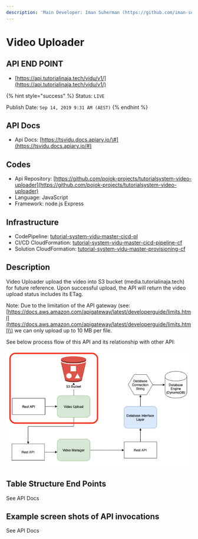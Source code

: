 ```yaml
---
description: 'Main Developer: Iman Suherman (https://github.com/iman-suherman)'
---
```


# Video Uploader

## API END POINT

* [https://api.tutorialinaja.tech/vidu/v1/](https://api.tutorialinaja.tech/vidu/v1/)

{% hint style="success" %}
Status: `LIVE`

Publish Date: `Sep 14, 2019 9:31 AM (AEST)`
{% endhint %}

## API Docs

* Api Docs: [https://tsvidu.docs.apiary.io/\#](https://tsvidu.docs.apiary.io/#)

## Codes

* Api Repository: [https://github.com/pojok-projects/tutorialsystem-video-uploader](https://github.com/pojok-projects/tutorialsystem-video-uploader)
* Language: JavaScript
* Framework: node.js Express 

## Infrastructure

* CodePipeline: [tutorial-system-vidu-master-cicd-pl](https://ap-southeast-1.console.aws.amazon.com/codesuite/codepipeline/pipelines/tutorial-system-vidu-master-cicd-pl/view?region=ap-southeast-1)
* CI/CD CloudFormation: [tutorial-system-vidu-master-cicd-pipeline-cf](https://ap-southeast-1.console.aws.amazon.com/cloudformation/home?region=ap-southeast-1#/stacks/stackinfo?filteringText=vidu&filteringStatus=active&viewNested=true&hideStacks=false&stackId=arn%3Aaws%3Acloudformation%3Aap-southeast-1%3A706415835325%3Astack%2Ftutorial-system-vidu-master-cicd-pipeline-cf%2F79ab8ce0-d67e-11e9-8917-02c6c7bea9ac)
* Solution CloudFormation: [tutorial-system-vidu-master-provisioning-cf](https://ap-southeast-1.console.aws.amazon.com/cloudformation/home?region=ap-southeast-1#/stacks/stackinfo?filteringText=vidu&filteringStatus=active&viewNested=true&hideStacks=false&stackId=arn%3Aaws%3Acloudformation%3Aap-southeast-1%3A706415835325%3Astack%2Ftutorial-system-vidu-master-provisioning-cf%2F157cec90-d67f-11e9-9d8f-02d60855aea4)

## Description

Video Uploader upload the video into S3 bucket \(media.tutorialinaja.tech\) for future reference. Upon successful upload, the API will return the video upload status includes its ETag.

Note: Due to the limitation of the API gateway \(see: [https://docs.aws.amazon.com/apigateway/latest/developerguide/limits.html](https://docs.aws.amazon.com/apigateway/latest/developerguide/limits.html)\) we can only upload up to 10 MB per file.  

See below process flow of this API and its relationship with other API:

![Video Upload Relationship with other APIs](../.gitbook/assets/image%20%281%29.png)

## Table Structure End Points

See API Docs

## Example screen shots of API invocations

See API Docs

